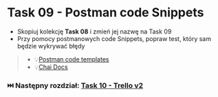 # Task 09 - Postman code Snippets

* Skopiuj kolekcję **Task 08** i zmień jej nazwę na Task 09
* Przy pomocy postmanowych code Snippets, popraw test, który sam będzie wykrywać błędy

> * 💡[Postman code templates](../postman/postman-code-templates.md)
> * 💡[Chai Docs](https://www.chaijs.com/)

### ⏭️ Następny rozdział: [Task 10 - Trello v2](10-task-trello-v2.md)
